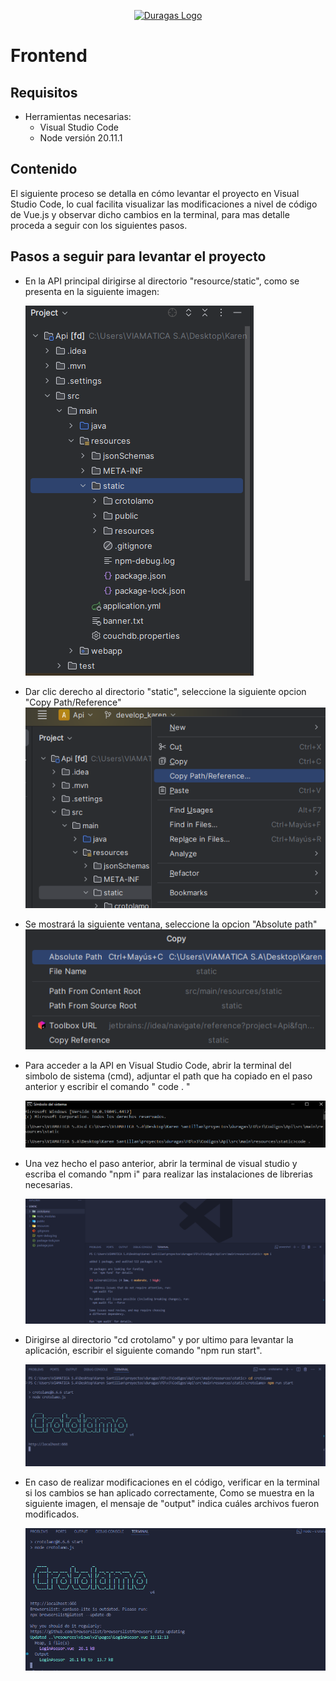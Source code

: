 <p align="center"><a href="#" target="_blank"><img src="https://duragaspromo.com/img/logo.png" width="400" alt="Duragas Logo"></a></p>

# Frontend

## Requisitos
 - Herramientas necesarias:
    * Visual Studio Code
    * Node versión 20.11.1

## Contenido
El siguiente proceso se detalla en cómo levantar el proyecto en Visual Studio Code, lo cual facilita visualizar las modificaciones a nivel de código de Vue.js y observar dicho cambios en la terminal, para mas detalle proceda a seguir con los siguientes pasos.

## Pasos a seguir para levantar el proyecto

- En la API principal dirigirse al directorio "resource/static", como se presenta en la siguiente imagen:

  ![alt text](./src/img/apivue.png)

- Dar clic derecho al directorio "static", seleccione la siguiente opcion "Copy Path/Reference"
  ![alt text](./src/img/path.png)

- Se mostrará la siguiente ventana, seleccione la opcion "Absolute path"
  ![alt text](./src/img/pathcopy.png)

- Para acceder a la API en Visual Studio Code, abrir la terminal del simbolo de sistema (cmd), adjuntar el path que ha copiado en el paso anterior y escribir el comando " code . "

  ![alt text](./src/img/cmd.png)

- Una vez hecho el paso anterior, abrir la terminal de visual studio y escriba el comando "npm i" para realizar las instalaciones de librerias necesarias.

  ![alt text](./src/img/front_install.png)

- Dirigirse al directorio "cd crotolamo" y por ultimo para levantar la aplicación, escribir el siguiente comando "npm run start".

  ![alt text](./src/img/front_run.png)

- En caso de realizar modificaciones en el código, verificar en la terminal si los cambios se han aplicado correctamente, Como se muestra en la siguiente imagen, el mensaje de "output" indica cuáles archivos fueron modificados.

  ![alt text](./src/img/front_update.png)

